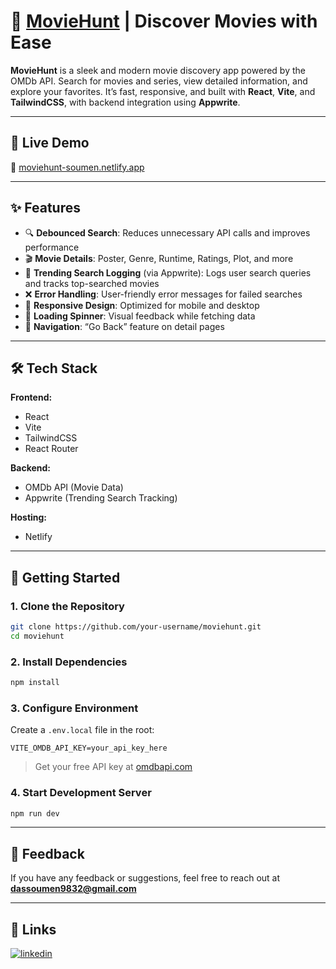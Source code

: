 # 🎥 [MovieHunt](https://moviehunt-soumen.netlify.app/) | Discover Movies with Ease

**MovieHunt** is a sleek and modern movie discovery app powered by the OMDb API. Search for movies and series, view detailed information, and explore your favorites. It’s fast, responsive, and built with **React**, **Vite**, and **TailwindCSS**, with backend integration using **Appwrite**.

---

## 🚀 Live Demo

🔗 [moviehunt-soumen.netlify.app](https://moviehunt-soumen.netlify.app/)

---

<!-- ## 🖼️ Preview

#### Home Page

*(Add screenshot here)*

#### Movie Details Page

*(Add screenshot here)*

--- -->

## ✨ Features

- 🔍 **Debounced Search**: Reduces unnecessary API calls and improves performance
- 🎬 **Movie Details**: Poster, Genre, Runtime, Ratings, Plot, and more
- 🧠 **Trending Search Logging** (via Appwrite): Logs user search queries and tracks top-searched movies
- ❌ **Error Handling**: User-friendly error messages for failed searches
- 📱 **Responsive Design**: Optimized for mobile and desktop
- 🔄 **Loading Spinner**: Visual feedback while fetching data
- 🛂 **Navigation**: “Go Back” feature on detail pages

---

## 🛠️ Tech Stack

**Frontend:**

- React
- Vite
- TailwindCSS
- React Router

**Backend:**

- OMDb API (Movie Data)
- Appwrite (Trending Search Tracking)

**Hosting:**

- Netlify

---

## 🧪 Getting Started

### 1. Clone the Repository

```bash
git clone https://github.com/your-username/moviehunt.git
cd moviehunt
```

### 2. Install Dependencies

```bash
npm install
```

### 3. Configure Environment

Create a `.env.local` file in the root:

```env
VITE_OMDB_API_KEY=your_api_key_here
```

> Get your free API key at [omdbapi.com](https://www.omdbapi.com/apikey.aspx)

### 4. Start Development Server

```bash
npm run dev
```



---

## 🔗 Feedback

If you have any feedback or suggestions, feel free to reach out at [**dassoumen9832@gmail.com**](mailto:dassoumen9832@gmail.com)

---

## 🔗 Links
[![linkedin](https://img.shields.io/badge/linkedin-0A66C2?style=for-the-badge&logo=linkedin&logoColor=white)](https://www.linkedin.com/in/soumen-das-37b211211/)
